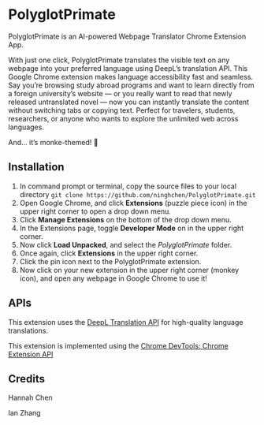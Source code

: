 # PolyglotPrimate
PolyglotPrimate is an AI-powered Webpage Translator Chrome Extension App.

With just one click, PolyglotPrimate translates the visible text on any webpage into your preferred language using DeepL’s translation API. This Google Chrome extension makes language accessibility fast and seamless.
Say you’re browsing study abroad programs and want to learn directly from a foreign university’s website — or you really want to read that newly released untranslated novel — now you can instantly translate the content without switching tabs or copying text. Perfect for travelers, students, researchers, or anyone who wants to explore the unlimited web across languages. 

And… it’s monke-themed! 🍌


## Installation
1. In command prompt or terminal, copy the source files to your local directory
`git clone https://github.com/ninghchen/PolyglotPrimate.git`
2. Open Google Chrome, and click **Extensions** (puzzle piece icon) in the upper right corner to open a drop down menu.
3. Click **Manage Extensions** on the bottom of the drop down menu.
4. In the Extensions page, toggle **Developer Mode** on in the upper right corner.
5. Now click **Load Unpacked**, and select the *PolyglotPrimate* folder.
10. Once again, click **Extensions** in the upper right corner. 
11. Click the pin icon next to the PolyglotPrimate extension. 
12. Now click on your new extension in the upper right corner (monkey icon), and open any webpage in Google Chrome to use it!


## APIs
This extension uses the [DeepL Translation API](https://www.deepl.com/docs-api) for high-quality language translations.

This extension is implemented using the [Chrome DevTools: Chrome Extension API](https://developer.chrome.com/docs/extensions/reference/api)


## Credits
Hannah Chen

Ian Zhang